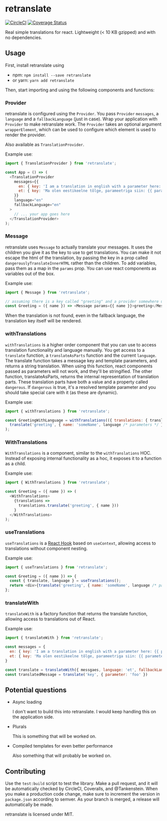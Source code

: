 # retranslate

[![CircleCI](https://circleci.com/gh/Tankenstein/retranslate/tree/master.svg?style=shield)](https://circleci.com/gh/Tankenstein/retranslate/tree/master) [![Coverage Status](https://coveralls.io/repos/github/Tankenstein/retranslate/badge.svg)](https://coveralls.io/github/Tankenstein/retranslate)

Real simple translations for react. Lightweight (< 10 KB gzipped) and with no dependencies.

## Usage

First, install retranslate using

- npm: `npm install --save retranslate`
- or yarn: `yarn add retranslate`

Then, start importing and using the following components and functions:

### Provider

retranslate is configured using the `Provider`. You pass `Provider` `messages`, a `language` and a `fallbackLanguage` (just in case). Wrap your application with `Provider` to make retranslate work. The `Provider` takes an optional argument `wrapperElement`, which can be used to configure which element is used to render the provider.

Also available as `TranslationProvider`.

Example use:

```javascript
import { TranslationProvider } from 'retranslate';

const App = () => (
  <TranslationProvider
    messages={{
      en: { key: 'I am a translation in english with a parameter here: {{ parameter }}' },
      et: { key: 'Ma olen eestikeelne tõlge, parameetriga siin: {{ parameter }}' },
    }}
    language="en"
    fallbackLanguage="en"
  >
    // ... your app goes here
  </TranslationProvider>
);
```

### Message

retranslate uses `Message` to actually translate your messages. It uses the children you give it as the key to use to get translations. You can make it not escape the html of the translation, by passing the key in a prop called `dangerouslyTranslateInnerHTML` rather than the children. To add variables, pass them as a map in the `params` prop. You can use react components as variables out of the box.

Example use:

```javascript
import { Message } from 'retranslate';

// assuming there is a key called "greeting" and a provider somewhere up the tree.
const Greeting = ({ name }) => <Message params={{ name }}>greeting</Message>;
```

When the translation is not found, even in the fallback language, the translation key itself will be rendered.

### withTranslations

`withTranslations` is a higher order component that you can use to access translation functionality and language manually.
You get access to a `translate` function, a `translateAsParts` function and the current `language`. The translate function takes a message key and template parameters, and returns a string translation. When using this function, react components passed as parameters will not work, and they'll be stringified. The other function, translateAsParts, returns the internal representation of translation parts. These translation parts have both a value and a property called `dangerous`. If `dangerous` is true, it's a resolved template parameter and you should take special care with it (as these are dynamic).

Example use:

```javascript
import { withTranslations } from 'retranslate';

const GreetingWithLanguage = withTranslations(({ translations: { translate, language } }) =>
  translate('greeting', { name: 'someName', language /* parameters */ }),
);
```

### WithTranslations

`WithTranslations` is a component, similar to the `withTranslations` HOC. Instead of exposing internal functionality as a hoc, it exposes it to a function as a child.

Example use:

```javascript
import { WithTranslations } from 'retranslate';

const Greeting = ({ name }) => (
  <WithTranslations>
    {translations =>
      translations.translate('greeting', { name }))
    }
  </WithTranslations>
);
```

### useTranslations

`useTranslations` is a [React Hook](https://reactjs.org/docs/hooks-intro.html) based on `useContext`, allowing access to translations without component nesting.

Example use:

```javascript
import { useTranslations } from 'retranslate';

const Greeting = ({ name }) => {
  const { translate, language } = useTranslations();
  return <div>{translate('greeting', { name: 'someName', language /* parameters */ })}</div>;
};
```

### translateWith

`translateWith` is a factory function that returns the translate function, allowing access to translations out of React.

Example use:

```javascript
import { translateWith } from 'retranslate';

const messages = {
  en: { key: 'I am a translation in english with a parameter here: {{ parameter }}' },
  et: { key: 'Ma olen eestikeelne tõlge, parameetriga siin: {{ parameter }}' },
}

const translate = translateWith({ messgaes, language: 'et', fallbackLanguage: 'en' })
const translatedMessage = translate('key', { parameter: 'foo' })
```

## Potential questions

- Async loading

  I don't want to build this into retranslate. I would keep handling this on the application side.

- Plurals

  This is something that will be worked on.

- Compiled templates for even better performance

  Also something that will probably be worked on.

## Contributing

Use the `test:build` script to test the library. Make a pull request, and it will be automatically checked by CircleCI, Coveralls, and @Tankenstein. When you make a production code change, make sure to increment the version in `package.json` according to semver. As your branch is merged, a release will automatically be made.

retranslate is licensed under MIT.
